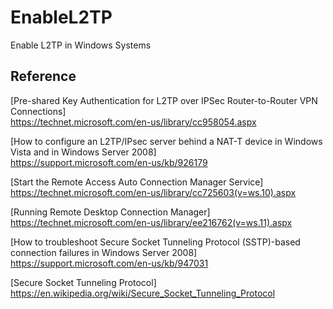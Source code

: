 # EnableL2TP
Enable L2TP in Windows Systems

## Reference

[Pre-shared Key Authentication for L2TP over IPSec Router-to-Router VPN Connections]  
https://technet.microsoft.com/en-us/library/cc958054.aspx 

[How to configure an L2TP/IPsec server behind a NAT-T device in Windows Vista and in Windows Server 2008]  
https://support.microsoft.com/en-us/kb/926179

[Start the Remote Access Auto Connection Manager Service]  
https://technet.microsoft.com/en-us/library/cc725603(v=ws.10).aspx

[Running Remote Desktop Connection Manager]  
https://technet.microsoft.com/en-us/library/ee216762(v=ws.11).aspx

[How to troubleshoot Secure Socket Tunneling Protocol (SSTP)-based connection failures in Windows Server 2008]  
https://support.microsoft.com/en-us/kb/947031

[Secure Socket Tunneling Protocol]  
https://en.wikipedia.org/wiki/Secure_Socket_Tunneling_Protocol
